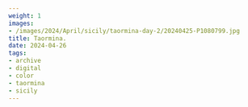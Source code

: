 ```yaml
---
weight: 1
images:
- /images/2024/April/sicily/taormina-day-2/20240425-P1080799.jpg
title: Taormina.
date: 2024-04-26
tags:
- archive
- digital
- color
- taormina
- sicily
---
```


